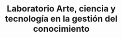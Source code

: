 ---
title: Laboratorio Arte, ciencia y tecnología en la gestión del conocimiento
date_label: 07 de octubre del 2022
workshop: Alfonso Pretelt
what: Esta intervención artística estaba programada para ser parte de los Encuentros NERD 2022 en el domo del planetario y el cierre de los Laboratorios MAPAS.  La idea principal fue emplear el material generado en los dos laboratorios impartidos, en su mayoría bases de datos e información sistematizada y modificada en archivos sonoros, con el fin de volcar al lenguaje artístico las herramientas dadas y conceptos transmitidos.
whatDB:
weDid: La intervención constó de una instalación audiovisual de sonificación de datos y la visualización del material trabajado en los laboratorios con Alfonso Pretelt por medio de software libre.
weDidTool:
description: Esta intervención fue el cierre de los laboratorios en el Castillo de las Artes. Este mosaico consistió en la reconstrucción de una imagen cambiando píxeles por más imágenes, con un valor similar en color y brillo al píxel original.
image: /images/intervenciones/intervencion-4.jpg
images:
    - /images/intervenciones/intervencion_4/1.jpg
    - /images/intervenciones/intervencion_4/2.jpg
    - /images/intervenciones/intervencion_4/3.jpg
    - /images/intervenciones/intervencion_4/4.jpg
    - /images/intervenciones/intervencion_4/5.png
    - /images/intervenciones/intervencion_4/6.png
    - /images/intervenciones/intervencion_4/7.png
    - /images/intervenciones/intervencion_4/8.png

type: gestion-del-conocimiento/intervenciones-artisticas
---